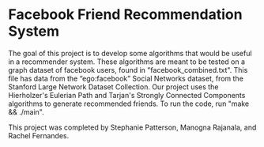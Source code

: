 # Facebook Friend Recommendation System

The goal of this project is to develop some algorithms that would be useful in a recommender system. These algorithms are meant to be tested on a graph dataset of facebook users, found in "facebook_combined.txt". This file has data from the “ego:facebook” Social Networks dataset, from the Stanford Large Network Dataset Collection. Our project uses the Hierholzer's Eulerian Path and Tarjan's Strongly Connected Components algorithms to generate recommended friends. To run the code, run "make && ./main".

This project was completed by Stephanie Patterson, Manogna Rajanala, and Rachel Fernandes.
